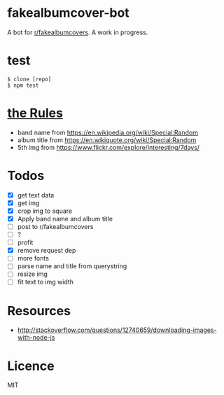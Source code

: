 # fakealbumcover-bot
A bot for [r/fakealbumcovers](https://www.reddit.com/r/fakealbumcovers/). A work in progress.

# test
```
$ clone [repo]
$ npm test
```

# [the Rules](http://i.imgur.com/tbVr3WT.jpg)
- band name from https://en.wikipedia.org/wiki/Special:Random
- album title from https://en.wikiquote.org/wiki/Special:Random
- 5th img from https://www.flickr.com/explore/interesting/7days/

# Todos
- [x] get text data
- [x] get img
- [x] crop img to square
- [x] Apply band name and album title
- [ ] post to r/fakealbumcovers
- [ ] ?
- [ ] profit
- [x] remove request dep
- [ ] more fonts
- [ ] parse name and title from querystring
- [ ] resize img
- [ ] fit text to img width

# Resources
- http://stackoverflow.com/questions/12740659/downloading-images-with-node-js

# Licence
MIT
